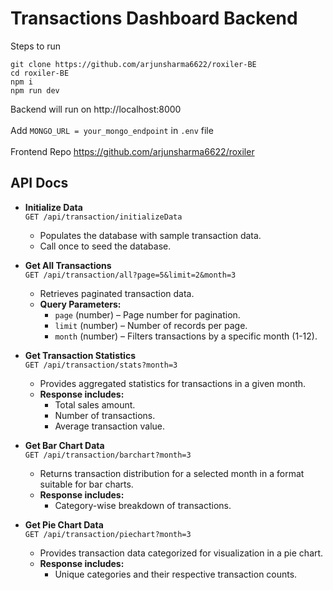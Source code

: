 # Transactions Dashboard Backend

Steps to run
```
git clone https://github.com/arjunsharma6622/roxiler-BE
cd roxiler-BE
npm i
npm run dev
```
Backend will run on http://localhost:8000
<br/><br/>
Add `MONGO_URL = your_mongo_endpoint` in `.env` file
<br/><br/>
Frontend Repo https://github.com/arjunsharma6622/roxiler

## API Docs
- **Initialize Data**  
  `GET /api/transaction/initializeData`  
  - Populates the database with sample transaction data.  
  - Call once to seed the database.

- **Get All Transactions**  
  `GET /api/transaction/all?page=5&limit=2&month=3`  
  - Retrieves paginated transaction data.  
  - **Query Parameters:**  
    - `page` (number) – Page number for pagination.  
    - `limit` (number) – Number of records per page.  
    - `month` (number) – Filters transactions by a specific month (1-12).
   
   
- **Get Transaction Statistics**  
  `GET /api/transaction/stats?month=3`  
  - Provides aggregated statistics for transactions in a given month.  
  - **Response includes:**  
    - Total sales amount.  
    - Number of transactions.  
    - Average transaction value.
   
- **Get Bar Chart Data**  
  `GET /api/transaction/barchart?month=3`  
  - Returns transaction distribution for a selected month in a format suitable for bar charts.  
  - **Response includes:**  
    - Category-wise breakdown of transactions.  

- **Get Pie Chart Data**  
  `GET /api/transaction/piechart?month=3`  
  - Provides transaction data categorized for visualization in a pie chart.  
  - **Response includes:**  
    - Unique categories and their respective transaction counts.  

